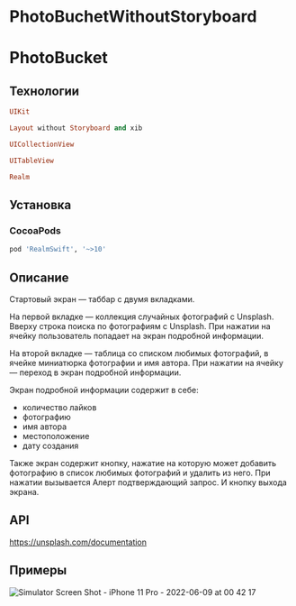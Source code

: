 # PhotoBuchetWithoutStoryboard
# PhotoBucket

 

## Технологии

```ruby
UIKit
```
```ruby
Layout without Storyboard and xib
```
```ruby
UICollectionView
```
```ruby
UITableView
```
```ruby
Realm
```

## Установка

### CocoaPods

```ruby
pod 'RealmSwift', '~>10'
```

## Описание 

Стартовый экран — таббар с двумя вкладками.

На первой вкладке — коллекция случайных фотографий с Unsplash. Вверху строка поиска по фотографиям с Unsplash. При нажатии на ячейку пользователь попадает на экран подробной информации.

На второй вкладке — таблица со списком любимых фотографий,
в ячейке миниатюрка фотографии и имя автора. При нажатии на ячейку — переход в экран подробной информации.

Экран подробной информации содержит в себе:
- количество лайков
- фотографию
- имя автора
- местоположение
- дату создания

Также экран содержит кнопку, нажатие на которую может добавить фотографию в список любимых фотографий и удалить из него. 
При нажатии вызывается Алерт подтверждающий запрос.
И кнопку выхода экрана.

## API

https://unsplash.com/documentation

## Примеры

![Simulator Screen Shot - iPhone 11 Pro - 2022-06-09 at 00 42 17](https://user-images.githubusercontent.com/79254522/172722930-8d7bdb0f-f6f4-4421-aa67-68c56c005772.png)


